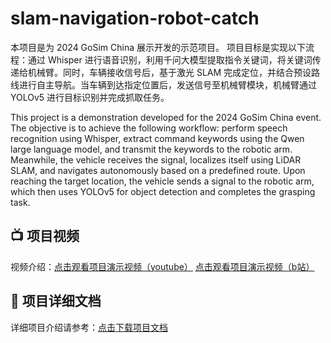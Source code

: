 # slam-navigation-robot-catch
本项目是为 2024 GoSim China 展示开发的示范项目。
项目目标是实现以下流程：通过 Whisper 进行语音识别，利用千问大模型提取指令关键词，将关键词传递给机械臂。同时，车辆接收信号后，基于激光 SLAM 完成定位，并结合预设路线进行自主导航。当车辆到达指定位置后，发送信号至机械臂模块，机械臂通过 YOLOv5 进行目标识别并完成抓取任务。

This project is a demonstration developed for the 2024 GoSim China event.
The objective is to achieve the following workflow: perform speech recognition using Whisper, extract command keywords using the Qwen large language model, and transmit the keywords to the robotic arm. Meanwhile, the vehicle receives the signal, localizes itself using LiDAR SLAM, and navigates autonomously based on a predefined route. Upon reaching the target location, the vehicle sends a signal to the robotic arm, which then uses YOLOv5 for object detection and completes the grasping task.

## 📺 项目视频

视频介绍：[点击观看项目演示视频（youtube）](https://www.youtube.com/watch?v=pquhG_lcHEE)
         [点击观看项目演示视频（b站）](https://www.bilibili.com/video/BV1FhjPziE3Y/?spm_id_from=333.1387.homepage.video_card.click)

## 📄 项目详细文档

详细项目介绍请参考：[点击下载项目文档](autonomous_manual.pdf)

